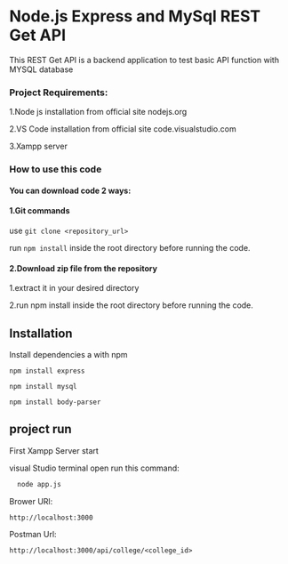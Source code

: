  # Node.js Express and MySql REST Get API    
 This REST Get API is a backend application to test basic API function with MYSQL database


###  Project Requirements:
 1.Node js  installation from official site nodejs.org 

 2.VS Code  installation from official site code.visualstudio.com

 3.Xampp server

### How to use  this code 
#### You can download code 2 ways:
#### 1.Git commands
   use 
    ```git clone <repository_url>```
  
   run
    ```npm install``` 
    inside the root  directory before running the code.

#### 2.Download zip file from the repository 

 1.extract it in your desired directory 

 2.run npm install inside the root  directory before running the code.




## Installation

Install dependencies a with npm

 ```
 npm install express
``` 
 ```
 npm install mysql
```
 ```
 npm install body-parser
```  
  

##  project run
First Xampp Server start

visual Studio terminal open  run this command:
```bash
  node app.js
```
Brower URl:
```
http://localhost:3000
```
Postman Url:
```
http://localhost:3000/api/college/<college_id> 
```


